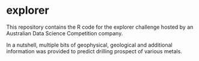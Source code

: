 # explorer

This repository contains the R code for the explorer challenge hosted by an Australian Data Science Competition company.

In a nutshell, multiple bits of geophysical, geological and additional information was provided to predict drilling prospect of various metals. 
